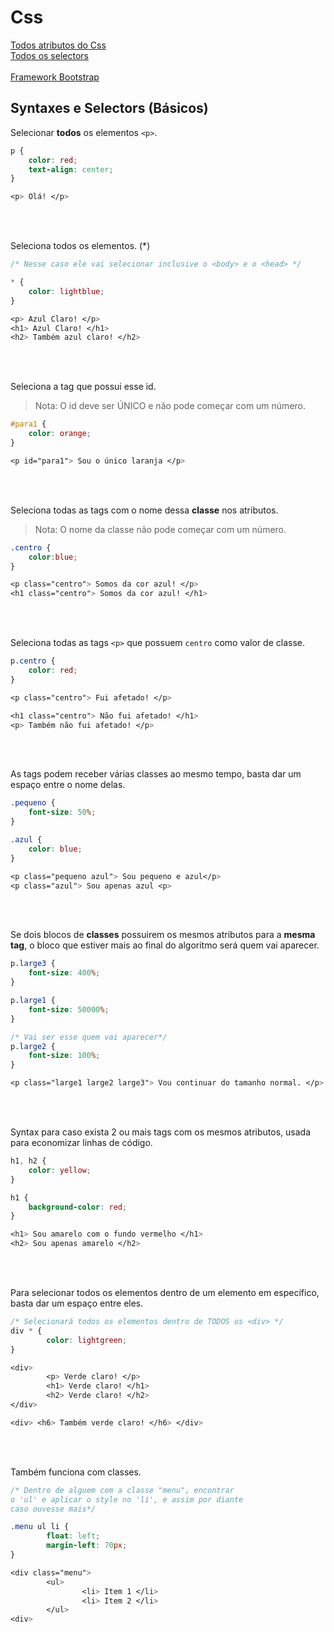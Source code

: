 <!-- text-ident:justify -->

# Css

[Todos atributos do Css](https://www.w3schools.com/cssref/default.asp)<br>
[Todos os selectors](https://www.w3schools.com/cssref/css_selectors.asp)<br><br>
[Framework Bootstrap](https://getbootstrap.com/docs/3.3/css/)<br>

## Syntaxes e Selectors (Básicos)

Selecionar **todos** os elementos `<p>`.

```css
p {
    color: red;
    text-align: center;
}

<p> Olá! </p>
```

<br>
<br>

Seleciona todos os elementos. (*)

```css
/* Nesse caso ele vai selecionar inclusive o <body> e o <head> */

* {
    color: lightblue;
}

<p> Azul Claro! </p>
<h1> Azul Claro! </h1>
<h2> Também azul claro! </h2>
```

<br><br>

Seleciona a tag que possui esse id.

> Nota: O id deve ser ÚNICO e não pode começar com um número.

```css
#para1 {
    color: orange;
}

<p id="para1"> Sou o único laranja </p>
```

<br>
<br>

Seleciona todas as tags com o nome dessa **classe** nos atributos.

> Nota: O nome da classe não pode começar com um número.

```css
.centro {
    color:blue;
}

<p class="centro"> Somos da cor azul! </p>
<h1 class="centro"> Somos da cor azul! </h1>
```

<br>
<br>

Seleciona todas as tags `<p>` que possuem `centro` como valor de classe.

```css
p.centro {
    color: red;
}

<p class="centro"> Fui afetado! </p>

<h1 class="centro"> Não fui afetado! </h1>
<p> Também não fui afetado! </p>
```

<br>
<br>

As tags podem receber várias classes ao mesmo tempo, basta dar um espaço entre o nome delas.

```css
.pequeno {
    font-size: 50%;
}

.azul {
    color: blue;
}

<p class="pequeno azul"> Sou pequeno e azul</p>
<p class="azul"> Sou apenas azul <p>
```

<br>
<br>

Se dois blocos de **classes** possuirem os mesmos atributos para a **mesma tag**, o bloco que estiver mais ao final do algoritmo será quem vai aparecer.

```css
p.large3 {
    font-size: 400%;
}

p.large1 {
    font-size: 50000%;
}

/* Vai ser esse quem vai aparecer*/
p.large2 {
    font-size: 100%;
}

<p class="large1 large2 large3"> Vou continuar do tamanho normal. </p> 
```

<br>
<br>

Syntax para caso exista 2 ou mais tags com os mesmos atributos, usada para economizar linhas de código.

```css
h1, h2 {
    color: yellow;
}

h1 {
    background-color: red;
}

<h1> Sou amarelo com o fundo vermelho </h1>
<h2> Sou apenas amarelo </h2>
```

<br>
<br>

Para selecionar todos os elementos dentro de um elemento em específico, basta dar um espaço entre eles.

```css
/* Selecionará todos os elementos dentro de TODOS os <div> */
div * {
        color: lightgreen;
}

<div>
        <p> Verde claro! </p>
        <h1> Verde claro! </h1>
        <h2> Verde claro! </h2>
</div>

<div> <h6> Também verde claro! </h6> </div>
```

<br>
<br>

Também funciona com classes.

```css
/* Dentro de alguem com a classe "menu", encontrar 
o 'ul' e aplicar o style no 'li', e assim por diante
caso ouvesse mais*/

.menu ul li {
        float: left;
        margin-left: 70px;
}

<div class="menu">
        <ul>
                <li> Item 1 </li>
                <li> Item 2 </li>
        </ul>
<div>
```

<!-- ## Animações /// On mause hover /// links //// display -->
